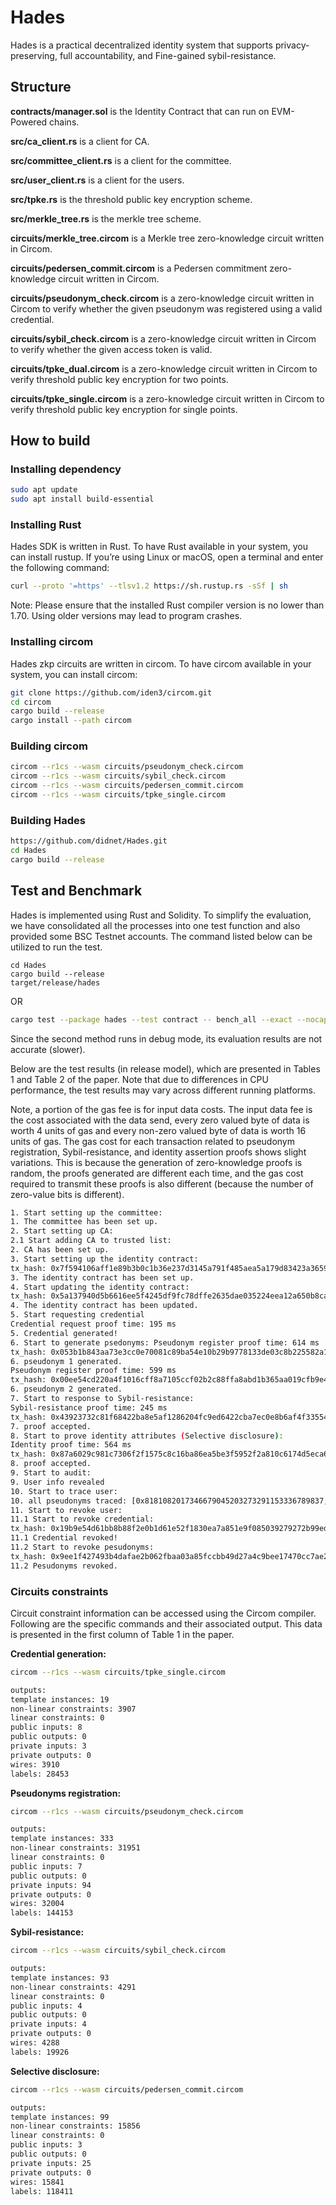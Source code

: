 # Hades
Hades is a practical decentralized identity system that supports privacy-preserving, full accountability, and Fine-gained sybil-resistance.


## Structure

**contracts/manager.sol** is the Identity Contract that can run on EVM-Powered chains.

**src/ca_client.rs** is a client for CA.

**src/committee_client.rs** is a client for the committee.

**src/user_client.rs** is a client for the users.

**src/tpke.rs** is the threshold public key encryption scheme.

**src/merkle_tree.rs** is the merkle tree scheme.

**circuits/merkle_tree.circom** is a Merkle tree zero-knowledge circuit written in Circom.

**circuits/pedersen_commit.circom** is a Pedersen commitment zero-knowledge circuit written in Circom.

**circuits/pseudonym_check.circom** is a zero-knowledge circuit written in Circom to verify whether the given pseudonym was registered using a valid credential.

**circuits/sybil_check.circom** is a zero-knowledge circuit written in Circom to verify whether the given access token is valid.

**circuits/tpke_dual.circom** is a zero-knowledge circuit written in Circom to verify threshold public key encryption for two points.

**circuits/tpke_single.circom** is a zero-knowledge circuit written in Circom to verify threshold public key encryption for single points.

## How to build

### Installing dependency

```bash
sudo apt update
sudo apt install build-essential
```

### Installing Rust

Hades SDK is written in Rust. To have Rust available in your system, you can install rustup. If you’re using Linux or macOS, open a terminal and enter the following command:

```bash
curl --proto '=https' --tlsv1.2 https://sh.rustup.rs -sSf | sh
```

Note: Please ensure that the installed Rust compiler version is no lower than 1.70. Using older versions may lead to program crashes.

### Installing circom

Hades zkp circuits are written in circom. To have circom available in your system, you can install circom:

```bash
git clone https://github.com/iden3/circom.git
cd circom
cargo build --release
cargo install --path circom
```

### Building circom

```bash
circom --r1cs --wasm circuits/pseudonym_check.circom
circom --r1cs --wasm circuits/sybil_check.circom
circom --r1cs --wasm circuits/pedersen_commit.circom
circom --r1cs --wasm circuits/tpke_single.circom
```

### Building Hades

```bash
https://github.com/didnet/Hades.git
cd Hades
cargo build --release
```



## Test and Benchmark

Hades is implemented using Rust and Solidity. 
To simplify the evaluation, we have consolidated all the processes into one test function and also provided some BSC Testnet accounts. 
The command listed below can be utilized to run the test.

```
cd Hades
cargo build --release
target/release/hades
```
OR
```bash
cargo test --package hades --test contract -- bench_all --exact --nocapture
```
Since the second method runs in debug mode, its evaluation results are not accurate (slower).

Below are the test results (in release model), which are presented in Tables 1 and Table 2 of the paper.
Note that due to differences in CPU performance, the test results may vary across different running platforms.

Note, a portion of the gas fee is for input data costs. The input data fee is the cost associated with the data send, every zero valued byte of data is worth 4 units of gas and every non-zero valued byte of data is worth 16 units of gas. 
The gas cost for each transaction related to pseudonym registration, Sybil-resistance, and identity assertion proofs shows slight variations.
This is because the generation of zero-knowledge proofs is random, the proofs generated are different each time, and the gas cost required to transmit these proofs is also different (because the number of zero-value bits is different).

```bash
1. Start setting up the committee:
1. The committee has been set up.
2. Start setting up CA:
2.1 Start adding CA to trusted list:
2. CA has been set up.
3. Start setting up the identity contract:
tx_hash: 0x7f594106aff1e89b3b0c1b36e237d3145a791f485aea5a179d83423a3659614e, Gas_used: Some(29364)
3. The identity contract has been set up.
4. Start updating the identity contract:
tx_hash: 0x5a137940d5b6616ee5f4245df9fc78dffe2635dae035224eea12a650b8cad527, Gas_used: Some(88955)
4. The identity contract has been updated.
5. Start requesting credential
Credential request proof time: 195 ms
5. Credential generated!
6. Start to generate psedonyms: Pseudonym register proof time: 614 ms
tx_hash: 0x053b1b843aa73e3cc0e70081c89ba54e10b29b9778133de03c8b225582a10cd0, Gas_used: Some(337101)
6. pseudonym 1 generated.
Pseudonym register proof time: 599 ms
tx_hash: 0x00ee54cd220a4f1016cff8a7105ccf02b2c88ffa8abd1b365aa019cfb9e419d9, Gas_used: Some(337137)
6. pseudonym 2 generated.
7. Start to response to Sybil-resistance:
Sybil-resistance proof time: 245 ms
tx_hash: 0x43923732c81f68422ba8e5af1286204fc9ed6422cba7ec0e8b6af4f3355461d2, Gas_used: Some(249614)
7. proof accepted.
8. Start to prove identity attributes (Selective disclosure):
Identity proof time: 564 ms
tx_hash: 0x87a6029c981c7306f2f1575c8c16ba86ea5be3f5952f2a810c6174d5eca642ff, Gas_used: Some(232644)
8. proof accepted.
9. Start to audit:
9. User info revealed
10. Start to trace user:
10. all pseudonyms traced: [0x8181082017346679045203273291153336789837, 0x0056927037680436204345599445309492724824]
11. Start to revoke user:
11.1 Start to revoke credential:
tx_hash: 0x19b9e54d61bb8b88f2e0b1d61e52f1830ea7a851e9f085039279272b99ed86bb, Gas_used: Some(88955)
11.1 Credential revoked!
11.2 Start to revoke pesudonyms:
tx_hash: 0x9ee1f427493b4dafae2b062fbaa03a85fccbb49d27a4c9bee17470cc7ae20814, Gas_used: Some(46617)
11.2 Pesudonyms revoked.
```

### Circuits  constraints

Circuit constraint information can be accessed using the Circom compiler. Following are the specific commands and their associated output.
This data is presented in the first column of Table 1 in the paper.

**Credential generation:**

```bash
circom --r1cs --wasm circuits/tpke_single.circom

outputs:
template instances: 19
non-linear constraints: 3907
linear constraints: 0
public inputs: 8
public outputs: 0
private inputs: 3
private outputs: 0
wires: 3910
labels: 28453
```

**Pseudonyms registration:**

```bash
circom --r1cs --wasm circuits/pseudonym_check.circom

outputs:
template instances: 333
non-linear constraints: 31951
linear constraints: 0
public inputs: 7
public outputs: 0
private inputs: 94
private outputs: 0
wires: 32004
labels: 144153
```

**Sybil-resistance:**

```bash
circom --r1cs --wasm circuits/sybil_check.circom

outputs:
template instances: 93
non-linear constraints: 4291
linear constraints: 0
public inputs: 4
public outputs: 0
private inputs: 4
private outputs: 0
wires: 4288
labels: 19926
```

**Selective disclosure:**

```bash
circom --r1cs --wasm circuits/pedersen_commit.circom

outputs:
template instances: 99
non-linear constraints: 15856
linear constraints: 0
public inputs: 3
public outputs: 0
private inputs: 25
private outputs: 0
wires: 15841
labels: 118411
```